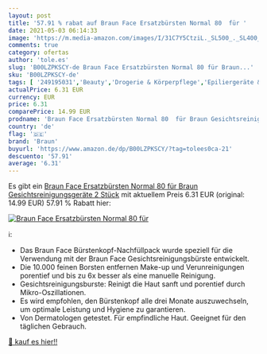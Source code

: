 ```yaml
---
layout: post
title: '57.91 % rabat auf Braun Face Ersatzbürsten Normal 80  für '
date: 2021-05-03 06:14:33
image: 'https://m.media-amazon.com/images/I/31C7Y5CtziL._SL500_._SL400_.jpg'
comments: true
category: ofertas
author: 'tole.es'
slug: 'B00LZPKSCY-de Braun Face Ersatzbürsten Normal 80 für Braun...'
sku: 'B00LZPKSCY-de'
tags: [ '249195031','Beauty','Drogerie & Körperpflege','Epiliergeräte & Zubehör','Gesichtspflege','Gesichtsreinigung','Haarentfernung','Haushalt','Hautpflege','Körperpflege','Produkte','Rasur & Enthaarung','braun', ]
actualPrice: 6.31 EUR
currency: EUR
price: 6.31
comparePrice: 14.99 EUR
prodname: 'Braun Face Ersatzbürsten Normal 80  für Braun Gesichtsreinigungsgeräte  2 Stück'
country: 'de'
flag: '🇩🇪'
brand: 'Braun'
buyurl: 'https://www.amazon.de/dp/B00LZPKSCY/?tag=tolees0ca-21'
descuento: '57.91'
average: '6.31'
---
```


Es gibt ein [Braun Face Ersatzbürsten Normal 80  für Braun Gesichtsreinigungsgeräte  2 Stück](https://www.amazon.de/dp/B00LZPKSCY/?tag=tolees0ca-21) mit aktuellem Preis 6.31 EUR (original: 14.99 EUR) 57.91 % Rabatt hier:

[![Braun Face Ersatzbürsten Normal 80  für ](https://m.media-amazon.com/images/I/31C7Y5CtziL._SL500_._SL400_.jpg)](https://www.amazon.de/dp/B00LZPKSCY/?tag=tolees0ca-21)

ℹ️:

- Das Braun Face Bürstenkopf-Nachfüllpack wurde speziell für die Verwendung mit der Braun Face Gesichtsreinigungsbürste entwickelt.
- Die 10.000 feinen Borsten entfernen Make-up und Verunreinigungen porentief und bis zu 6x besser als eine manuelle Reinigung.
- Gesichtsreinigungsburste: Reinigt die Haut sanft und porentief durch Mikro-Oszillationen.
- Es wird empfohlen, den Bürstenkopf alle drei Monate auszuwechseln, um optimale Leistung und Hygiene zu garantieren.
- Von Dermatologen getestet. Für empfindliche Haut. Geeignet für den täglichen Gebrauch.

[🛒 kauf es hier!!](https://www.amazon.de/dp/B00LZPKSCY/?tag=tolees0ca-21)

